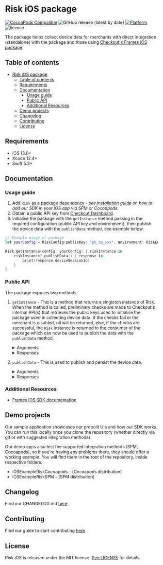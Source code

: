 #  Risk iOS package
[![CocoaPods Compatible](https://img.shields.io/cocoapods/v/Risk.svg)](https://img.shields.io/cocoapods/v/Risk)
![GitHub release (latest by date)](https://img.shields.io/github/v/release/checkout/checkout-risk-sdk-ios?label=spm)
[![Platform](https://img.shields.io/cocoapods/p/Risk.svg?style=flat)]()
![license](https://img.shields.io/github/license/checkout/checkout-risk-sdk-ios.svg)

The package helps collect device data for merchants with direct integration (standalone) with the package and those using [Checkout's Frames iOS package](https://github.com/checkout/frames-ios).

## Table of contents
- [Risk iOS package](#risk-ios-package)
  - [Table of contents](#table-of-contents)
  - [Requirements](#requirements)
  - [Documentation](#documentation)
    - [Usage guide](#usage-guide)
    - [Public API](#public-api)
    - [Additional Resources](#additional-resources)
  - [Demo projects](#demo-projects)
  - [Changelog](#changelog)
  - [Contributing](#contributing)
  - [License](#license)


## Requirements
- iOS 13.0+
- Xcode 12.4+
- Swift 5.3+

## Documentation
### Usage guide
  1. Add `Risk` as a package dependency - _see [Installation guide](https://github.com/checkout/checkout-risk-sdk-ios/blob/main/.github/partial-readmes/Installation.md) on how to add our SDK in your iOS app via SPM or Cocoapods._
  2. Obtain a public API key from [Checkout Dashboard](https://dashboard.checkout.com/developers/keys).
  3. Initialise the package with the `getInstance` method passing in the required configuration (public API key and environment), then publish the device data with the `publishData` method, see example below.
```swift
// Example usage of package
let yourConfig = RiskConfig(publicKey: "pk_qa_xxx", environment: RiskEnvironment.qa)
            
Risk.getInstance(config: yourConfig) { riskInstance in
    riskInstance?.publishData() { response in
        print(response.deviceSessionId)
    }
}
 ```

### Public API
The package exposes two methods:
1. `getInstance` - This is a method that returns a singleton instance of Risk. When the method is called, preliminary checks are made to Checkout's internal API(s) that retrieves the public keys used to initialise the package used in collecting device data, if the checks fail or the merchant is disabled, nil will be returned, else, if the checks are successful, the `Risk` instance is returned to the consumer of the package which can now be used to publish the data with the `publishData` method.

    <details>
    <summary>Arguments</summary>

    ```swift
    public struct RiskConfig {
        public let publicKey: String
        public let environment: RiskEnvironment
        public let framesMode: Bool
        
        public init(publicKey: String, environment: RiskEnvironment, framesMode: Bool = false) {
            self.publicKey = publicKey
            self.environment = environment
            self.framesMode = framesMode
        }
    }

    public enum RiskEnvironment {
        case qa
        case sandbox
        case prod
    }
    ```
    </details>

    <details>
    <summary>Responses</summary>

    ```swift
    public class Risk {
        ...

        public func publishData(...) ... {
                ...
        }
    }
    ```
    </details>


2. `publishData` - This is used to publish and persist the device data.

    <details>
    <summary>Arguments</summary>

    ```swift
    public func publishData(cardToken: String? = nil, completion: @escaping (Result<PublishRiskData, RiskError>) -> Void) {
            ...
    }
    ```
    </details>

    <details>
    <summary>Responses</summary>

    ```swift
    public struct PublishRiskData {
        public let deviceSessionId: String
    }

    public enum RiskError: Error, Equatable {
        case description(String)
        
        var localizedDescription: String {
            switch self {
            case .description(let errorMessage):
                return errorMessage
            }
        }
    }
    ```
    </details>

### Additional Resources
<!-- TODO: Add website documentation link here - [Risk iOS SDK documentation](https://docs.checkout.com/risk/overview) -->
- [Frames iOS SDK documentation](https://www.checkout.com/docs/developer-resources/sdks/frames-ios-sdk)

## Demo projects
Our sample application showcases our prebuilt UIs and how our SDK works. You can run this locally once you clone the repository (whether directly via git or with suggested integration methods).

Our demo apps also test the supported integration methods (SPM, Cocoapods), so if you're having any problems there, they should offer a working example. You will find them in the root of the repository, inside respective folders:
- iOSExampleRiskCocoapods - (Cocoapods distribution)
- iOSExampleRiskSPM - (SPM distribution)
 
## Changelog
Find our CHANGELOG.md [here](https://github.com/checkout/checkout-risk-sdk-ios/blob/main/.github/CHANGELOG.md).

## Contributing
Find our guide to start contributing [here](https://github.com/checkout/checkout-risk-sdk-ios/blob/main/.github/CONTRIBUTING.md).

## License
Risk iOS is released under the MIT license. [See LICENSE](https://github.com/checkout/checkout-risk-sdk-ios/blob/main/LICENSE) for details.
